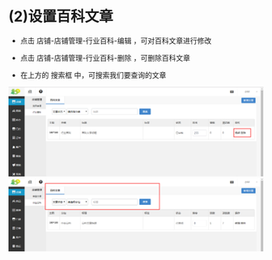 # (2)设置百科文章

* 点击 店铺-店铺管理-行业百科-编辑 ，可对百科文章进行修改

* 点击 店铺-店铺管理-行业百科-删除 ，可删除百科文章

* 在上方的 搜索框 中，可搜索我们要查询的文章

![](images/wiki7.jpg)
![](images/wiki8.jpg)
